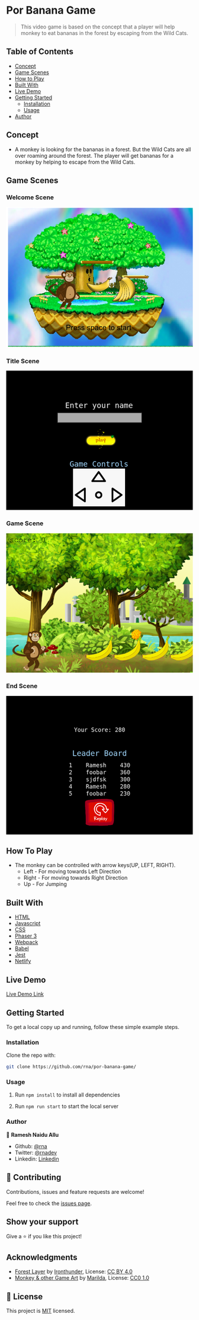 # Por Banana Game

> This video game is based on the concept that a player will help monkey to eat bananas in the forest by escaping from the Wild Cats.

## Table of Contents

- [Concept](#Concept)
- [Game Scenes](#game-scenes)
- [How to Play](#how-to-play)
- [Built With](#built-with)
- [Live Demo](#live-demo)
- [Getting Started](#getting-started)
  - [Installation](#installation)
  - [Usage](#usage)
- [Author](#author)

## Concept

- A monkey is looking for the bananas in a forest. But the Wild Cats are all over roaming around the forest. The player will get bananas for a monkey by helping to escape from the Wild Cats.

## Game Scenes

### Welcome Scene
![Welcome Scene](./welcome-scene.png)

### Title Scene
![Title Scene](./title-scene.png)

### Game Scene
![Game Scene](./game-scene.png)

### End Scene
![End Scene](./end-scene.png)

## How To Play

- The monkey can be controlled with arrow keys(UP, LEFT, RIGHT).
  - Left  -   For moving towards Left Direction
  - Right -   For moving towards Right Direction
  - Up    -   For Jumping

## Built With

- [HTML](https://developer.mozilla.org/en-US/docs/Web/html)
- [Javascript](https://developer.mozilla.org/en-US/docs/Web/javascript)
- [CSS](https://developer.mozilla.org/en-US/docs/Web/CSS)
- [Phaser 3](https://www.phaser.io/phaser3)
- [Webpack](https://webpack.js.org/)
- [Babel](https://babeljs.io/)
- [Jest](https://jestjs.io/)
- [Netlify](https://netlify.com/)

## Live Demo

[Live Demo Link](https://por-banana.netlify.app//)

## Getting Started

To get a local copy up and running, follow these simple example steps.

<!-- ### Prerequisites -->

<!-- ### Setup -->

### Installation

Clone the repo with:

```sh
git clone https://github.com/rna/por-banana-game/
```

### Usage

1. Run `npm install` to install all dependencies

2. Run `npm run start` to start the local server

<!-- ## Roadmap -->

<!-- ### Deployment -->

### Author

👤 **Ramesh Naidu Allu**

- Github: [@rna](https://github.com/rna)
- Twitter: [@rnadev](https://twitter.com/rnadev)
- Linkedin: [Linkedin](https://linkedin.com/in/ramesh-naidu)

## 🤝 Contributing

Contributions, issues and feature requests are welcome!

Feel free to check the [issues page](issues/).

## Show your support

Give a ⭐️ if you like this project!

## Acknowledgments

- [Forest Layer](https://opengameart.org/content/forest-scene) by [Ironthunder](https://opengameart.org/users/ironthunder), License: [CC BY 4.0](https://creativecommons.org/licenses/by/4.0/)
- [Monkey & other Game Art](https://opengameart.org/content/forest-scene) by [Marilda](mailto:mariadajko@hotmail.com), License: [CC0 1.0](https://creativecommons.org/publicdomain/zero/1.0/)

## 📝 License

This project is [MIT](lic.url) licensed.